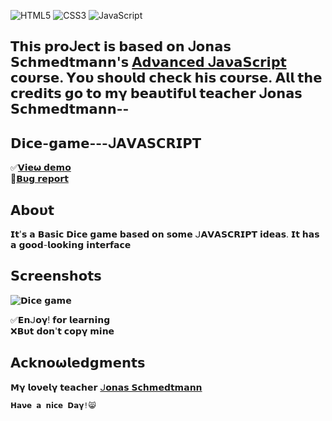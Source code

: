 ![HTML5](https://img.shields.io/badge/html5-%23E34F26.svg?style=for-the-badge&logo=html5&logoColor=white) ![CSS3](https://img.shields.io/badge/css3-%231572B6.svg?style=for-the-badge&logo=css3&logoColor=white) ![JavaScript](https://img.shields.io/badge/JavaScript-%23F7DF1E.svg?style=for-the-badge&logo=JavaScript&logoColor=black)


## 𝗧𝗵𝗶𝘀 𝗽𝗿𝝾ᒍ𝗲𝗰𝘁 𝗶𝘀 𝗯𝗮𝘀𝗲𝗱 𝝾𝗻 ᒍ𝝾𝗻𝗮𝘀 𝗦𝗰𝗵𝗺𝗲𝗱𝘁𝗺𝗮𝗻𝗻'𝘀 [𝝖𝗱𝝼𝗮𝗻𝗰𝗲𝗱 ᒍ𝗮𝝼𝗮𝗦𝗰𝗿𝗶𝗽𝘁](https://www.udemy.com/user/jonasschmedtmann/) 𝗰𝝾𝞄𝗿𝘀𝗲. 𝝪𝝾𝞄 𝘀𝗵𝝾𝞄𝗹𝗱 𝗰𝗵𝗲𝗰𝗸 𝗵𝗶𝘀 𝗰𝝾𝞄𝗿𝘀𝗲. 𝝖𝗹𝗹 𝘁𝗵𝗲 𝗰𝗿𝗲𝗱𝗶𝘁𝘀 𝗴𝝾 𝘁𝝾 𝗺𝝲 𝗯𝗲𝗮𝞄𝘁𝗶𝗳𝞄𝗹 𝘁𝗲𝗮𝗰𝗵𝗲𝗿 ᒍ𝝾𝗻𝗮𝘀 𝗦𝗰𝗵𝗺𝗲𝗱𝘁𝗺𝗮𝗻𝗻--

## 𝗗𝗶𝗰𝗲-𝗴𝗮𝗺𝗲---ᒍ𝝖𝗩𝝖𝗦𝗖𝗥𝗜𝗣𝗧

✅[𝗩𝗶𝗲𝞈 𝗱𝗲𝗺𝝾](https://ph0enix46.github.io/Dice-game---JAVASCRIPT/) 
<br/>
🐛[𝗕𝞄𝗴 𝗿𝗲𝗽𝝾𝗿𝘁](https://github.com/pH0enix46/Dice-game---JAVASCRIPT/issues)


## 𝝖𝗯𝝾𝞄𝘁
𝗜𝘁'𝘀 𝗮 𝗕𝗮𝘀𝗶𝗰 𝗗𝗶𝗰𝗲 𝗴𝗮𝗺𝗲 𝗯𝗮𝘀𝗲𝗱 𝝾𝗻 𝘀𝝾𝗺𝗲 ᒍ𝝖𝗩𝝖𝗦𝗖𝗥𝗜𝗣𝗧 𝗶𝗱𝗲𝗮𝘀. 𝗜𝘁 𝗵𝗮𝘀 𝗮 𝗴𝝾𝝾𝗱-𝗹𝝾𝝾𝗸𝗶𝗻𝗴 𝗶𝗻𝘁𝗲𝗿𝗳𝗮𝗰𝗲


## 𝗦𝗰𝗿𝗲𝗲𝗻𝘀𝗵𝝾𝘁𝘀
![𝗗𝗶𝗰𝗲 𝗴𝗮𝗺𝗲](dice-game-demo.png)

✅𝗘𝗻ᒍ𝝾𝝲! 𝗳𝝾𝗿 𝗹𝗲𝗮𝗿𝗻𝗶𝗻𝗴 
<br/>
❌𝗕𝞄𝘁 𝗱𝝾𝗻'𝘁 𝗰𝝾𝗽𝝲 𝗺𝗶𝗻𝗲

## 𝝖𝗰𝗸𝗻𝝾𝞈𝗹𝗲𝗱𝗴𝗺𝗲𝗻𝘁𝘀
𝗠𝝲 𝗹𝝾𝝼𝗲𝗹𝝲 𝘁𝗲𝗮𝗰𝗵𝗲𝗿 [ᒍ𝝾𝗻𝗮𝘀 𝗦𝗰𝗵𝗺𝗲𝗱𝘁𝗺𝗮𝗻𝗻](https://github.com/jonasschmedtmann)

```
𝗛𝗮𝝼𝗲 𝗮 𝗻𝗶𝗰𝗲 𝗗𝗮𝝲!😸
```

